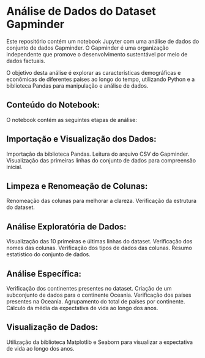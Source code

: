 # Análise de Dados do Dataset Gapminder
Este repositório contém um notebook Jupyter com uma análise de dados do conjunto de dados Gapminder. O Gapminder é uma organização independente que promove o desenvolvimento sustentável por meio de dados factuais.

O objetivo desta análise é explorar as características demográficas e econômicas de diferentes países ao longo do tempo, utilizando Python e a biblioteca Pandas para manipulação e análise de dados.

## Conteúdo do Notebook:
O notebook contém as seguintes etapas de análise:

## Importação e Visualização dos Dados:

Importação da biblioteca Pandas.
Leitura do arquivo CSV do Gapminder.
Visualização das primeiras linhas do conjunto de dados para compreensão inicial.

## Limpeza e Renomeação de Colunas:

Renomeação das colunas para melhorar a clareza.
Verificação da estrutura do dataset.

## Análise Exploratória de Dados:

Visualização das 10 primeiras e últimas linhas do dataset.
Verificação dos nomes das colunas.
Verificação dos tipos de dados das colunas.
Resumo estatístico do conjunto de dados.

## Análise Específica:

Verificação dos continentes presentes no dataset.
Criação de um subconjunto de dados para o continente Oceania.
Verificação dos países presentes na Oceania.
Agrupamento do total de países por continente.
Cálculo da média da expectativa de vida ao longo dos anos.

## Visualização de Dados:

Utilização da biblioteca Matplotlib e Seaborn para visualizar a expectativa de vida ao longo dos anos.

